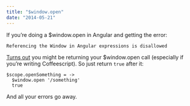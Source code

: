 ```yaml
---
title: "$window.open"
date: "2014-05-21"
---
```


If you’re doing a $window.open in Angular and getting the error:

`Referencing the Window in Angular expressions is disallowed`

[Turns out](https://github.com/angular/angular.js/issues/4853) you might be returning your $window.open call (especially if you’re writing Coffeescript). So just return `true` after it:

```
$scope.openSomething = ->
  $window.open '/something'
  true

```

And all your errors go away.
